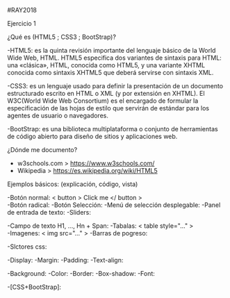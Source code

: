 #RAY2018


Ejercicio 1  
  
¿Qué es (HTML5 ; CSS3 ; BootStrap)?  
  
-HTML5: es la quinta revisión importante del lenguaje básico de la World Wide Web, HTML. HTML5 especifica dos variantes de sintaxis para HTML: una «clásica», HTML, conocida como HTML5, y una variante XHTML conocida como sintaxis XHTML5 que deberá servirse con sintaxis XML.  
  
  -CSS3: es un lenguaje usado para definir la presentación de un documento estructurado escrito en HTML o XML (y por extensión en XHTML). El W3C(World Wide Web Consortium) es el encargado de formular la especificación de las hojas de estilo que servirán de estándar para los agentes de usuario o navegadores.  
    
  -BootStrap: es una biblioteca multiplataforma o conjunto de herramientas de código abierto para diseño de sitios y aplicaciones web.  
  
    
¿Dónde me documento?  
  
 - w3schools.com > https://www.w3schools.com/  
 - Wikipedia  > https://es.wikipedia.org/wiki/HTML5  
   
     
Ejemplos básicos: (explicación, código, vista)  
  
  -Botón normal: < button > Click me </ button >  
  -Botón radical: 
  -Botón Selección: 
  -Menú de selección desplegable:
  -Panel de entrada de texto:
  -Sliders:
    
    
    
-Campo de texto H1, ..., Hn + Span:
-Tabalas: < table style="..." >  
-Imagenes: < img src="..." > 
-Barras de pogreso:
    
      
        
-Slctores css:
  
    
      
-Display:
-Margin:
-Padding:
-Text-align:
  
    
      
-Background:
-Color: <style> color: blue </style>
-Border:
-Box-shadow:
-Font:
  
    
      
-[CSS+BootStrap]:
